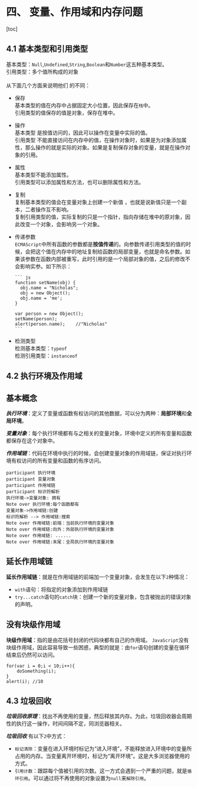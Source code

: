 # 四、 变量、作用域和内存问题

[toc]

## 4.1 基本类型和引用类型

基本类型：`Null`,`Undefined`,`String`,`Boolean`和`Number`这五种基本类型。  
引用类型：多个值所构成的对象  
<br>
从下面几个方面来说明他们 的不同：

- 保存  
  基本类型的值在内存中占据固定大小位置，因此保存在`栈`中。  
  引用类型的值保存的值是对象，保存在堆中。

- 操作  
  基本类型 是按值访问的，因此可以操作在变量中实际的值。  
  引用类型 不能直接访问在内存中的值，在操作对象时，如果是为对象添加属性，那么操作的就是实际的对象。如果是复制保存对象的变量，就是在操作对象的引用。

- 属性  
  基本类型不能添加属性。  
  引用类型可以添加属性和方法，也可以删除属性和方法。

- 复制  
  复制基本类型的值会在变量对象上创建一个新值 ，也就是说新值只是一个副本，二者操作互不影响。  
  复制引用类型的值，实际复制的只是一个指针，指向存储在堆中的原对象，因此改变一个对象，会影响另一个对象。

- 传递参数  
  `ECMAScript`中所有函数的参数都是**按值传递**的。向参数传递引用类型的值的时候，会把这个值在内存中的地址复制给函数的局部变量，也就是命名参数。如果该参数在函数内部被重写，此时引用的是一个局部对象的值，之后的修改不会影响实参。如下所示：
  <br>

      ``` js
      function setName(obj) {
      	obj.name = "Nicholas";
      	obj = new Object();
      	obj.name = 'me';
      }

      var person = new Object();
      setName(person);
      alert(person.name);    //"Nicholas"
      ```

- 检测类型  
   检测基本类型：`typeof`  
   检测引用类型：`instanceof`

## 4.2 执行环境及作用域

## 基本概念

**_执行环境_**：定义了变量或函数有权访问的其他数据，可以分为两种：**局部环境**和**全局环境**。
  
 **_变量对象_**：每个执行环境都有与之相关的变量对象，环境中定义的所有变量和函数都保存在这个对象中。

**_作用域链_**：代码在环境中执行的时候，会创建变量对象的作用域链，保证对执行环境有权访问的所有变量和函数的有序访问。

```sequence
participant 执行环境
participant 变量对象
participant 作用域链
participant 标识符解析
执行环境->变量对象: 拥有
Note over 执行环境:每个函数都有
变量对象->作用域链:创建
标识符解析 --> 作用域链:搜索
Note over 作用域链:前端：当前执行环境的变量对象
Note over 作用域链:向外：外部执行环境的变量对象
Note over 作用域链: ......
Note over 作用域链:末尾：全局执行环境的变量对象
```

## 延长作用域链

**延长作用域链**：就是在作用域链的前端加一个变量对象，会发生在以下`2`种情况：

- `with`语句：将指定的对象添加到作用域链
- `try...catch`语句的`catch`块：创建一个新的变量对象，包含被抛出的错误对象的声明。

## 没有块级作用域

**块级作用域**：指的是由花括号封闭的代码块都有自己的作用域。
`JavaScript`没有块级作用域，因此容易导致一些困惑，典型的就是：由`for`语句创建的变量在循环结束后仍然可以访问。

    for(var i = 0;i < 10;i++){
        doSomething(i);
    }
    alert(i); //10

## 4.3 垃圾回收

**_垃圾回收原理_**：找出不再使用的变量，然后释放其内存。为此，垃圾回收器会周期性的执行这一操作，时间间隔不定，同浏览器相关。

**_垃圾回收_** 有以下`2`中方式：

- `标记清除`：变量在进入环境时标记为“进入环境”，不能释放进入环境中的变量所占用的内存。当变量离开环境时，标记为“离开环境”。这是大多浏览器使用的方式。
- `引用计数`：跟踪每个值被引用的次数。这一方式会遇到一个严重的问题，就是`循环引用`。可以通过将不再使用的对象设置为`null`来`解除引用`。
